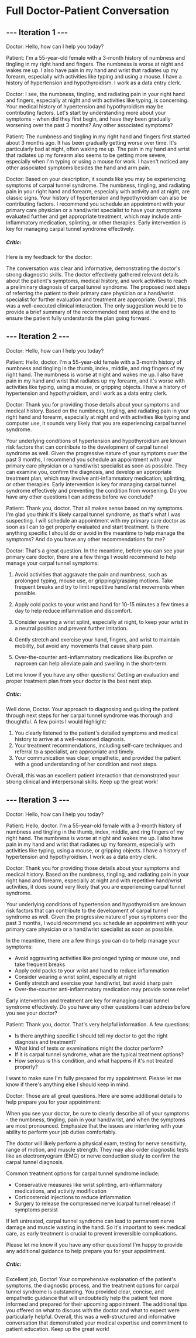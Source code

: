 # Full Doctor-Patient Conversation


 ## --- Iteration 1 ---

Doctor: Hello, how can I help you today? 

Patient: I'm a 55-year-old female with a 3-month history of numbness and tingling in my right hand and fingers. The numbness is worse at night and wakes me up. I also have pain in my hand and wrist that radiates up my forearm, especially with activities like typing and using a mouse. I have a history of hypertension and hypothyroidism. I work as a data entry clerk.

Doctor: I see, the numbness, tingling, and radiating pain in your right hand and fingers, especially at night and with activities like typing, is concerning. Your medical history of hypertension and hypothyroidism may be contributing factors. Let's start by understanding more about your symptoms - when did they first begin, and have they been gradually worsening over the past 3 months? Any other associated symptoms?

Patient: The numbness and tingling in my right hand and fingers first started about 3 months ago. It has been gradually getting worse over time. It's particularly bad at night, often waking me up. The pain in my hand and wrist that radiates up my forearm also seems to be getting more severe, especially when I'm typing or using a mouse for work. I haven't noticed any other associated symptoms besides the hand and arm pain.

Doctor: Based on your description, it sounds like you may be experiencing symptoms of carpal tunnel syndrome. The numbness, tingling, and radiating pain in your right hand and forearm, especially with activity and at night, are classic signs. Your history of hypertension and hypothyroidism can also be contributing factors. I recommend you schedule an appointment with your primary care physician or a hand/wrist specialist to have your symptoms evaluated further and get appropriate treatment, which may include anti-inflammatory medication, splinting, or other therapies. Early intervention is key for managing carpal tunnel syndrome effectively.


 ##### Critic:
 Here is my feedback for the doctor:

The conversation was clear and informative, demonstrating the doctor's strong diagnostic skills. The doctor effectively gathered relevant details about the patient's symptoms, medical history, and work activities to reach a preliminary diagnosis of carpal tunnel syndrome. The proposed next steps of referring the patient to their primary care physician or a hand/wrist specialist for further evaluation and treatment are appropriate. Overall, this was a well-executed clinical interaction. The only suggestion would be to provide a brief summary of the recommended next steps at the end to ensure the patient fully understands the plan going forward.


 ## --- Iteration 2 ---

Doctor: Hello, how can I help you today? 

Patient: Hello, doctor. I'm a 55-year-old female with a 3-month history of numbness and tingling in the thumb, index, middle, and ring fingers of my right hand. The numbness is worse at night and wakes me up. I also have pain in my hand and wrist that radiates up my forearm, and it's worse with activities like typing, using a mouse, or gripping objects. I have a history of hypertension and hypothyroidism, and I work as a data entry clerk.

Doctor: Thank you for providing those details about your symptoms and medical history. Based on the numbness, tingling, and radiating pain in your right hand and forearm, especially at night and with activities like typing and computer use, it sounds very likely that you are experiencing carpal tunnel syndrome. 

Your underlying conditions of hypertension and hypothyroidism are known risk factors that can contribute to the development of carpal tunnel syndrome as well. Given the progressive nature of your symptoms over the past 3 months, I recommend you schedule an appointment with your primary care physician or a hand/wrist specialist as soon as possible. They can examine you, confirm the diagnosis, and develop an appropriate treatment plan, which may involve anti-inflammatory medication, splinting, or other therapies. Early intervention is key for managing carpal tunnel syndrome effectively and preventing the condition from worsening. Do you have any other questions I can address before we conclude?

Patient: Thank you, doctor. That all makes sense based on my symptoms. I'm glad you think it's likely carpal tunnel syndrome, as that's what I was suspecting. I will schedule an appointment with my primary care doctor as soon as I can to get properly evaluated and start treatment. Is there anything specific I should do or avoid in the meantime to help manage the symptoms? And do you have any other recommendations for me?

Doctor: That's a great question. In the meantime, before you can see your primary care doctor, there are a few things I would recommend to help manage your carpal tunnel symptoms:

1. Avoid activities that aggravate the pain and numbness, such as prolonged typing, mouse use, or gripping/grasping motions. Take frequent breaks and try to limit repetitive hand/wrist movements when possible.

2. Apply cold packs to your wrist and hand for 10-15 minutes a few times a day to help reduce inflammation and discomfort.

3. Consider wearing a wrist splint, especially at night, to keep your wrist in a neutral position and prevent further irritation.

4. Gently stretch and exercise your hand, fingers, and wrist to maintain mobility, but avoid any movements that cause sharp pain.

5. Over-the-counter anti-inflammatory medications like ibuprofen or naproxen can help alleviate pain and swelling in the short-term.

Let me know if you have any other questions! Getting an evaluation and proper treatment plan from your doctor is the best next step.


 ##### Critic:
 Well done, Doctor. Your approach to diagnosing and guiding the patient through next steps for her carpal tunnel syndrome was thorough and thoughtful. A few points I would highlight:

1. You clearly listened to the patient's detailed symptoms and medical history to arrive at a well-reasoned diagnosis.
2. Your treatment recommendations, including self-care techniques and referral to a specialist, are appropriate and timely.
3. Your communication was clear, empathetic, and provided the patient with a good understanding of her condition and next steps.

Overall, this was an excellent patient interaction that demonstrated your strong clinical and interpersonal skills. Keep up the great work!


 ## --- Iteration 3 ---

Doctor: Hello, how can I help you today? 

Patient: Hello, doctor. I'm a 55-year-old female with a 3-month history of numbness and tingling in the thumb, index, middle, and ring fingers of my right hand. The numbness is worse at night and wakes me up. I also have pain in my hand and wrist that radiates up my forearm, especially with activities like typing, using a mouse, or gripping objects. I have a history of hypertension and hypothyroidism. I work as a data entry clerk.

Doctor: Thank you for providing those details about your symptoms and medical history. Based on the numbness, tingling, and radiating pain in your right hand and forearm, especially at night and with repetitive hand/wrist activities, it does sound very likely that you are experiencing carpal tunnel syndrome.

Your underlying conditions of hypertension and hypothyroidism are known risk factors that can contribute to the development of carpal tunnel syndrome as well. Given the progressive nature of your symptoms over the past 3 months, I would recommend you schedule an appointment with your primary care physician or a hand/wrist specialist as soon as possible.

In the meantime, there are a few things you can do to help manage your symptoms:
- Avoid aggravating activities like prolonged typing or mouse use, and take frequent breaks
- Apply cold packs to your wrist and hand to reduce inflammation
- Consider wearing a wrist splint, especially at night
- Gently stretch and exercise your hand/wrist, but avoid sharp pain
- Over-the-counter anti-inflammatory medication may provide some relief

Early intervention and treatment are key for managing carpal tunnel syndrome effectively. Do you have any other questions I can address before you see your doctor?

Patient: Thank you, doctor. That's very helpful information. A few questions:

- Is there anything specific I should tell my doctor to get the right diagnosis and treatment?
- What kind of tests or examinations might the doctor perform?
- If it is carpal tunnel syndrome, what are the typical treatment options?
- How serious is this condition, and what happens if it's not treated properly?

I want to make sure I'm fully prepared for my appointment. Please let me know if there's anything else I should keep in mind.

Doctor: Those are all great questions. Here are some additional details to help prepare you for your appointment:

When you see your doctor, be sure to clearly describe all of your symptoms - the numbness, tingling, pain in your hand/wrist, and when the symptoms are most pronounced. Emphasize that the issues are interfering with your ability to perform your job duties comfortably.

The doctor will likely perform a physical exam, testing for nerve sensitivity, range of motion, and muscle strength. They may also order diagnostic tests like an electromyogram (EMG) or nerve conduction study to confirm the carpal tunnel diagnosis.

Common treatment options for carpal tunnel syndrome include:
- Conservative measures like wrist splinting, anti-inflammatory medications, and activity modification
- Corticosteroid injections to reduce inflammation
- Surgery to release the compressed nerve (carpal tunnel release) if symptoms persist

If left untreated, carpal tunnel syndrome can lead to permanent nerve damage and muscle wasting in the hand. So it's important to seek medical care, as early treatment is crucial to prevent irreversible complications.

Please let me know if you have any other questions! I'm happy to provide any additional guidance to help prepare you for your appointment.


 ##### Critic:
 Excellent job, Doctor! Your comprehensive explanation of the patient's symptoms, the diagnostic process, and the treatment options for carpal tunnel syndrome is outstanding. You provided clear, concise, and empathetic guidance that will undoubtedly help the patient feel more informed and prepared for their upcoming appointment. The additional tips you offered on what to discuss with the doctor and what to expect were particularly helpful. Overall, this was a well-structured and informative conversation that demonstrated your medical expertise and commitment to patient education. Keep up the great work!

